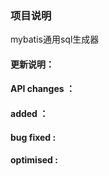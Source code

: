### 项目说明

mybatis通用sql生成器
 
#### 更新说明：

#### API changes ：

#### added ：

#### bug fixed :

#### optimised :
